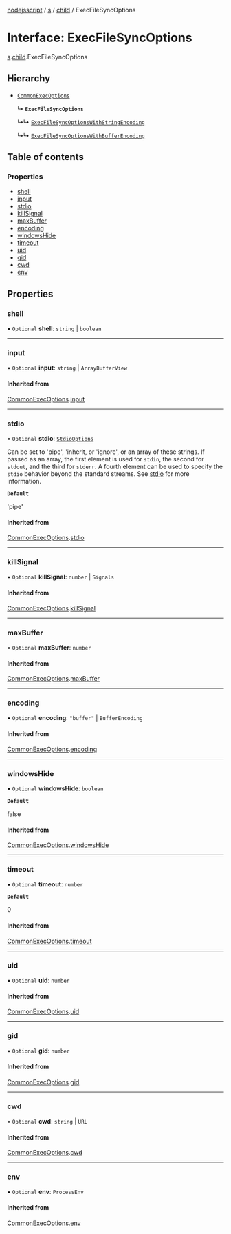 [nodejsscript](../README.md) / [s](../modules/s.md) / [child](../modules/s.child.md) / ExecFileSyncOptions

# Interface: ExecFileSyncOptions

[s](../modules/s.md).[child](../modules/s.child.md).ExecFileSyncOptions

## Hierarchy

- [`CommonExecOptions`](s.child.CommonExecOptions.md)

  ↳ **`ExecFileSyncOptions`**

  ↳↳ [`ExecFileSyncOptionsWithStringEncoding`](s.child.ExecFileSyncOptionsWithStringEncoding.md)

  ↳↳ [`ExecFileSyncOptionsWithBufferEncoding`](s.child.ExecFileSyncOptionsWithBufferEncoding.md)

## Table of contents

### Properties

- [shell](s.child.ExecFileSyncOptions.md#shell)
- [input](s.child.ExecFileSyncOptions.md#input)
- [stdio](s.child.ExecFileSyncOptions.md#stdio)
- [killSignal](s.child.ExecFileSyncOptions.md#killsignal)
- [maxBuffer](s.child.ExecFileSyncOptions.md#maxbuffer)
- [encoding](s.child.ExecFileSyncOptions.md#encoding)
- [windowsHide](s.child.ExecFileSyncOptions.md#windowshide)
- [timeout](s.child.ExecFileSyncOptions.md#timeout)
- [uid](s.child.ExecFileSyncOptions.md#uid)
- [gid](s.child.ExecFileSyncOptions.md#gid)
- [cwd](s.child.ExecFileSyncOptions.md#cwd)
- [env](s.child.ExecFileSyncOptions.md#env)

## Properties

### shell

• `Optional` **shell**: `string` \| `boolean`

___

### input

• `Optional` **input**: `string` \| `ArrayBufferView`

#### Inherited from

[CommonExecOptions](s.child.CommonExecOptions.md).[input](s.child.CommonExecOptions.md#input)

___

### stdio

• `Optional` **stdio**: [`StdioOptions`](../modules/s.child.md#stdiooptions)

Can be set to 'pipe', 'inherit, or 'ignore', or an array of these strings.
If passed as an array, the first element is used for `stdin`, the second for
`stdout`, and the third for `stderr`. A fourth element can be used to
specify the `stdio` behavior beyond the standard streams. See
[stdio](../classes/s.child.ChildProcess.md#stdio) for more information.

**`Default`**

'pipe'

#### Inherited from

[CommonExecOptions](s.child.CommonExecOptions.md).[stdio](s.child.CommonExecOptions.md#stdio)

___

### killSignal

• `Optional` **killSignal**: `number` \| `Signals`

#### Inherited from

[CommonExecOptions](s.child.CommonExecOptions.md).[killSignal](s.child.CommonExecOptions.md#killsignal)

___

### maxBuffer

• `Optional` **maxBuffer**: `number`

#### Inherited from

[CommonExecOptions](s.child.CommonExecOptions.md).[maxBuffer](s.child.CommonExecOptions.md#maxbuffer)

___

### encoding

• `Optional` **encoding**: ``"buffer"`` \| `BufferEncoding`

#### Inherited from

[CommonExecOptions](s.child.CommonExecOptions.md).[encoding](s.child.CommonExecOptions.md#encoding)

___

### windowsHide

• `Optional` **windowsHide**: `boolean`

**`Default`**

false

#### Inherited from

[CommonExecOptions](s.child.CommonExecOptions.md).[windowsHide](s.child.CommonExecOptions.md#windowshide)

___

### timeout

• `Optional` **timeout**: `number`

**`Default`**

0

#### Inherited from

[CommonExecOptions](s.child.CommonExecOptions.md).[timeout](s.child.CommonExecOptions.md#timeout)

___

### uid

• `Optional` **uid**: `number`

#### Inherited from

[CommonExecOptions](s.child.CommonExecOptions.md).[uid](s.child.CommonExecOptions.md#uid)

___

### gid

• `Optional` **gid**: `number`

#### Inherited from

[CommonExecOptions](s.child.CommonExecOptions.md).[gid](s.child.CommonExecOptions.md#gid)

___

### cwd

• `Optional` **cwd**: `string` \| `URL`

#### Inherited from

[CommonExecOptions](s.child.CommonExecOptions.md).[cwd](s.child.CommonExecOptions.md#cwd)

___

### env

• `Optional` **env**: `ProcessEnv`

#### Inherited from

[CommonExecOptions](s.child.CommonExecOptions.md).[env](s.child.CommonExecOptions.md#env)
